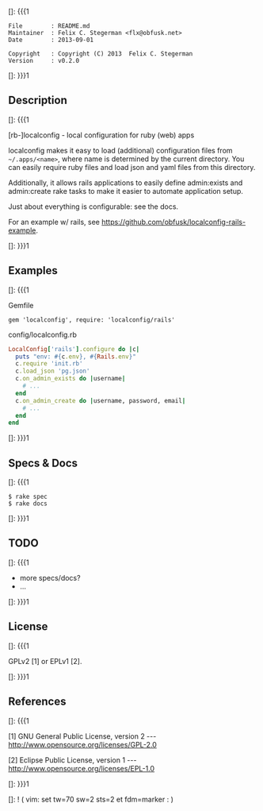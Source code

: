 []: {{{1

    File        : README.md
    Maintainer  : Felix C. Stegerman <flx@obfusk.net>
    Date        : 2013-09-01

    Copyright   : Copyright (C) 2013  Felix C. Stegerman
    Version     : v0.2.0

[]: }}}1

## Description
[]: {{{1

  [rb-]localconfig - local configuration for ruby (web) apps

  localconfig makes it easy to load (additional) configuration files
  from `~/.apps/<name>`, where name is determined by the current
  directory.  You can easily require ruby files and load json and yaml
  files from this directory.

  Additionally, it allows rails applications to easily define
  admin:exists and admin:create rake tasks to make it easier to
  automate application setup.

  Just about everything is configurable: see the docs.

  For an example w/ rails, see
  https://github.com/obfusk/localconfig-rails-example.

[]: }}}1

## Examples
[]: {{{1

Gemfile

```
gem 'localconfig', require: 'localconfig/rails'
```

config/localconfig.rb

```ruby
LocalConfig['rails'].configure do |c|
  puts "env: #{c.env}, #{Rails.env}"
  c.require 'init.rb'
  c.load_json 'pg.json'
  c.on_admin_exists do |username|
    # ...
  end
  c.on_admin_create do |username, password, email|
    # ...
  end
end
```

[]: }}}1

## Specs & Docs
[]: {{{1

    $ rake spec
    $ rake docs

[]: }}}1

## TODO
[]: {{{1

  * more specs/docs?
  * ...

[]: }}}1

## License
[]: {{{1

  GPLv2 [1] or EPLv1 [2].

[]: }}}1

## References
[]: {{{1

  [1] GNU General Public License, version 2
  --- http://www.opensource.org/licenses/GPL-2.0

  [2] Eclipse Public License, version 1
  --- http://www.opensource.org/licenses/EPL-1.0

[]: }}}1

[]: ! ( vim: set tw=70 sw=2 sts=2 et fdm=marker : )

